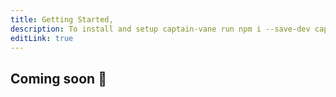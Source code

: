 ```yaml
---
title: Getting Started,
description: To install and setup captain-vane run npm i --save-dev captain-vane captain-vane-generator,
editLink: true
---
```


## Coming soon 🥱
